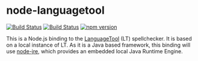 # node-languagetool

[![Build Status](https://ci.appveyor.com/api/projects/status/github/schreiben/node-languagetool?svg=true)](https://ci.appveyor.com/project/tilmankamp/node-languagetool)
[![Build Status](https://travis-ci.org/schreiben/node-languagetool.svg?branch=master)](https://travis-ci.org/schreiben/node-languagetool)
[![npm version](https://badge.fury.io/js/node-languagetool.svg)](https://www.npmjs.com/package/node-languagetool)

This is a Node.js binding to the [LanguageTool](https://languagetool.org/) (LT)
spellchecker. It is based on a local instance of LT.
As it is a Java based framework, this binding will use
[node-jre](https://github.com/schreiben/node-jre/), which provides an embedded
local Java Runtime Engine.
